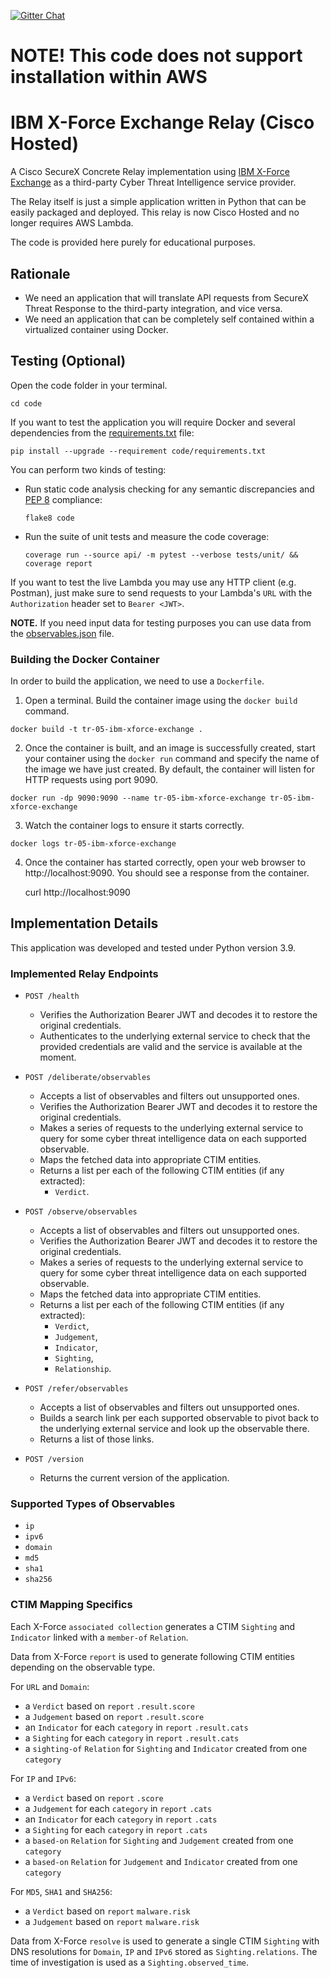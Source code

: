 [![Gitter Chat](https://img.shields.io/badge/gitter-join%20chat-brightgreen.svg)](https://gitter.im/CiscoSecurity/Threat-Response "Gitter Chat")

# NOTE! This code does not support installation within AWS

# IBM X-Force Exchange Relay (Cisco Hosted)

A Cisco SecureX Concrete Relay implementation using [IBM X-Force Exchange](https://exchange.xforce.ibmcloud.com) as a third-party Cyber Threat Intelligence service provider.

The Relay itself is just a simple application written in Python that can be easily packaged and deployed.  This relay is now Cisco Hosted and no longer requires AWS Lambda.

The code is provided here purely for educational purposes.

## Rationale

- We need an application that will translate API requests from SecureX Threat Response to the third-party integration, and vice versa.
- We need an application that can be completely self contained within a virtualized container using Docker.

## Testing (Optional)

Open the code folder in your terminal.
```
cd code
```

If you want to test the application you will require Docker and several dependencies from the [requirements.txt](code/requirements.txt) file:
```
pip install --upgrade --requirement code/requirements.txt
```

You can perform two kinds of testing:

- Run static code analysis checking for any semantic discrepancies and [PEP 8](https://www.python.org/dev/peps/pep-0008/) compliance:

  `flake8 code`

- Run the suite of unit tests and measure the code coverage:

  `coverage run --source api/ -m pytest --verbose tests/unit/ && coverage report`

If you want to test the live Lambda you may use any HTTP client (e.g. Postman),
just make sure to send requests to your Lambda's `URL` with the `Authorization`
header set to `Bearer <JWT>`.

**NOTE.** If you need input data for testing purposes you can use data from the
[observables.json](observables.json) file.

### Building the Docker Container
In order to build the application, we need to use a `Dockerfile`.  

 1. Open a terminal.  Build the container image using the `docker build` command.

```
docker build -t tr-05-ibm-xforce-exchange .
```

 2. Once the container is built, and an image is successfully created, start your container using the `docker run` command and specify the name of the image we have just created.  By default, the container will listen for HTTP requests using port 9090.

```
docker run -dp 9090:9090 --name tr-05-ibm-xforce-exchange tr-05-ibm-xforce-exchange
```

 3. Watch the container logs to ensure it starts correctly.

```
docker logs tr-05-ibm-xforce-exchange
```

 4. Once the container has started correctly, open your web browser to http://localhost:9090.  You should see a response from the container.

    curl http://localhost:9090

## Implementation Details

This application was developed and tested under Python version 3.9.

### Implemented Relay Endpoints

- `POST /health`
  - Verifies the Authorization Bearer JWT and decodes it to restore the
  original credentials.
  - Authenticates to the underlying external service to check that the provided
  credentials are valid and the service is available at the moment.

- `POST /deliberate/observables`
  - Accepts a list of observables and filters out unsupported ones.
  - Verifies the Authorization Bearer JWT and decodes it to restore the
  original credentials.
  - Makes a series of requests to the underlying external service to query for
  some cyber threat intelligence data on each supported observable.
  - Maps the fetched data into appropriate CTIM entities.
  - Returns a list per each of the following CTIM entities (if any extracted):
    - `Verdict`.

- `POST /observe/observables`
  - Accepts a list of observables and filters out unsupported ones.
  - Verifies the Authorization Bearer JWT and decodes it to restore the
  original credentials.
  - Makes a series of requests to the underlying external service to query for
  some cyber threat intelligence data on each supported observable.
  - Maps the fetched data into appropriate CTIM entities.
  - Returns a list per each of the following CTIM entities (if any extracted):
    - `Verdict`,
    - `Judgement`,
    - `Indicator`,
    - `Sighting`,
    - `Relationship`.

- `POST /refer/observables`
  - Accepts a list of observables and filters out unsupported ones.
  - Builds a search link per each supported observable to pivot back to the
  underlying external service and look up the observable there.
  - Returns a list of those links.
  
- `POST /version`
  - Returns the current version of the application.

### Supported Types of Observables

- `ip`
- `ipv6`
- `domain`
- `md5`
- `sha1`
- `sha256`

### CTIM Mapping Specifics

Each X-Force `associated collection` generates a CTIM `Sighting` and `Indicator` 
linked with a `member-of` `Relation`.

Data from X-Force `report` is used to generate
following CTIM entities depending on the observable type.
 
For `URL` and `Domain`:
   - a `Verdict` based on `report` `.result.score`
   - a `Judgement` based on `report` `.result.score`
   - an `Indicator` for each `category` in `report` `.result.cats`
   - a `Sighting` for each `category` in `report` `.result.cats`
   - a `sighting-of` `Relation` for `Sighting` and `Indicator`  created from one `category`

For `IP` and `IPv6`:
   - a `Verdict` based on `report` `.score`
   - a `Judgement` for each `category` in `report` `.cats`
   - an `Indicator` for each `category` in `report` `.cats`
   - a `Sighting` for each `category` in `report` `.cats`
   - a `based-on` `Relation` for `Sighting` and `Judgement`  created from one `category`
   - a `based-on` `Relation` for `Judgement` and `Indicator`  created from one `category`
  
For `MD5`, `SHA1` and `SHA256`:
   - a `Verdict` based on `report` `malware.risk`
   - a `Judgement` based on `report` `malware.risk`

Data from X-Force `resolve` is used to generate a single CTIM `Sighting` 
with DNS resolutions for `Domain`, `IP` and `IPv6`
stored as `Sighting.relations`.
The time of investigation is used as a `Sighting.observed_time`.
